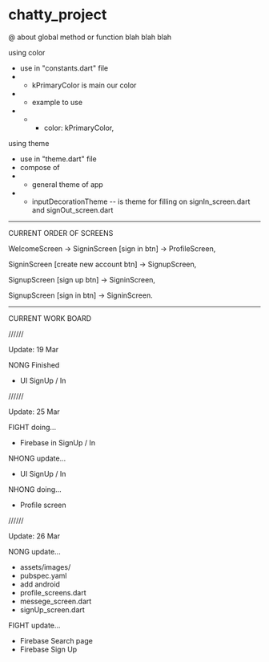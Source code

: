 # chatty_project

@ about global method or function blah blah blah

using color
- use in "constants.dart" file
- - kPrimaryColor is main our color
- - example to use
- - - color: kPrimaryColor,

using theme
- use in "theme.dart" file
- compose of
- - general theme of app
- - inputDecorationTheme -- is theme for filling on signIn_screen.dart and signOut_screen.dart

-------------------------------------------------------------

CURRENT ORDER OF SCREENS

WelcomeScreen -> SigninScreen [sign in btn] -> ProfileScreen,

SigninScreen [create new account btn] -> SignupScreen,

SignupScreen [sign up btn] -> SigninScreen,

SignupScreen [sign in btn] -> SigninScreen.

-------------------------------------------------------------

CURRENT WORK BOARD

//////

Update: 19 Mar

NONG Finished
- UI SignUp / In

//////

Update: 25 Mar

FIGHT doing...
- Firebase in SignUp / In

NHONG update...
- UI SignUp / In

NHONG doing...
- Profile screen

//////


Update: 26 Mar

NONG update...
- assets/images/
- pubspec.yaml
- add android
- profile_screens.dart
- messege_screen.dart
- signUp_screen.dart

FIGHT update...
- Firebase Search page
- Firebase Sign Up
